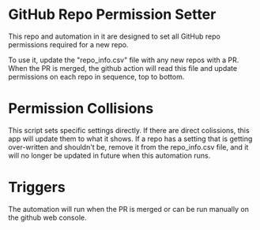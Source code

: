 # GitHub Repo Permission Setter

This repo and automation in it are designed to set all GitHub repo permissions required for a new repo. 

To use it, update the "repo_info.csv" file with any new repos with a PR. When the PR is merged, the github action will read this file and update permissions on each repo in sequence, top to bottom. 

# Permission Collisions

This script sets specific settings directly. If there are direct colissions, this app will update them to what it shows. If a repo has a setting that is getting over-written and shouldn't be, remove it from the repo_info.csv file, and it will no longer be updated in future when this automation runs. 

# Triggers

The automation will run when the PR is merged or can be run manually on the github web console. 

